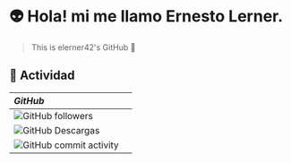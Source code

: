 # 👽 Hola! mi me llamo Ernesto Lerner.

> This is elerner42's GitHub :rocket:

## :space_invader: Actividad 

| *GitHub*                                                                                                                        |  |
| :---------------------------------------------------------------------------------------------------------------------------- | -------------------------------------------------------------------------------------------------- |
| ![GitHub followers](https://img.shields.io/github/followers/elerner42?style=social)                                           |
| ![GitHub Descargas](https://img.shields.io/github/downloads/elerner42/42_libft/total?style=social)                            |
| ![GitHub commit activity](https://img.shields.io/github/commit-activity/y/elerner42/42_libft?color=blue&label=Commit_Activity)|
